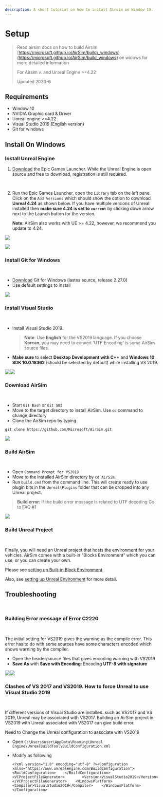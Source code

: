 ```yaml
---
description: A short tutorial on how to install Airsim on Window 10.
---
```


# Setup

> Read airsim docs  on how to build Airsim [https://microsoft.github.io/AirSim/build\_windows](https://microsoft.github.io/AirSim/build_windows) on widows  for more detailed information
>
> For Airsim v. and Unreal Engine &gt;=4.22 
>
> Updated 2020-6

## Requirements

* Window 10
* NVIDIA Graphic card & Driver
* Unreal engine &gt;=4.22
* Visual Studio 2019 \(English version\)
* Git for windows

## Install On Windows <a id="on-windows"></a>

### Install Unreal Engine <a id="install-unreal-engine"></a>

1. ​[Download](https://www.unrealengine.com/download) the Epic Games Launcher. While the Unreal Engine is open source and free to download, registration is still required.

   ​​​‌

2. Run the Epic Games Launcher, open the `Library` tab on the left pane. Click on the `Add Versions` which should show the option to download **Unreal 4.24** as shown below. If you have multiple versions of Unreal installed then **make sure 4.24 is set to** **`current`** by clicking down arrow next to the Launch button for the version.

   **Note**: AirSim also works with UE &gt;= 4.22, however, we recommend you update to 4.24.

![](https://gblobscdn.gitbook.com/assets%2F-MAwtzMy_pbrChIExFtN%2Fsync%2Fb98bb2fcd3c88380c2b3f9da53a85db5f4b4b10f.jpg?alt=media)

​![](https://gblobscdn.gitbook.com/assets%2F-MAwtzMy_pbrChIExFtN%2Fsync%2F0aa9b007473f7411472a76b0360d56c756a9cf38.jpg?alt=media)‌

### Install Git for Windows <a id="install-git-for-windows"></a>

‌

* ​[Download](https://git-scm.com/) Git for Windows \(lastes source, release 2.27.0\)
* Use default settings to install

​![](https://gblobscdn.gitbook.com/assets%2F-MAwtzMy_pbrChIExFtN%2Fsync%2F31be58c30532533eefac7da6ca8e31d795d3b847.jpg?alt=media)‌

### Install Visual Studio <a id="install-visual-studio"></a>

‌

* Install Visual Studio 2019.

  > **Note**: Use **English** for the VS2019 language. If you choose **Korean**, you may need to convert 'UTF Encoding' is some AirSim source files.

* **Make sure** to select **Desktop Development with C++** and **Windows 10 SDK 10.0.18362** \(should be selected by default\) while installing VS 2019.

​![](https://gblobscdn.gitbook.com/assets%2F-MAwtzMy_pbrChIExFtN%2Fsync%2Fca9578365549c3576af3f7f46d325019eb978d5d.jpg?alt=media)​![](https://gblobscdn.gitbook.com/assets%2F-MAwtzMy_pbrChIExFtN%2Fsync%2F2f96a5b58c61231e6399e6b95a7e612c7d99e4bc.jpg?alt=media)‌

### Download AirSim <a id="download-airsim"></a>

‌

* Start `Git Bash` or `Git GUI`
* Move to the target directory to install AirSim. Use `cd` command to change directory
* Clone the AirSim repo by typing

```text
git clone https://github.com/Microsoft/AirSim.git
```

​![](https://gblobscdn.gitbook.com/assets%2F-MAwtzMy_pbrChIExFtN%2Fsync%2F9af9c754644d72b14a9346fcb0c1f3a2491f02df.jpg?alt=media)‌

### Build AirSim <a id="build-airsim"></a>

‌

* Open `Command Prompt for VS2019`
* Move to the installed AirSim directory by `cd AirSim`.
* Run `build.cmd` from the command line. This will create ready to use plugin bits in the `Unreal\Plugins` folder that can be dropped into any Unreal project.

> **Build error**: If the build error message is related to UTF decoding Go to FAQ \#1

​![](https://gblobscdn.gitbook.com/assets%2F-MAwtzMy_pbrChIExFtN%2Fsync%2F03cfbd6fc4a97e718c471a515e6c9549ae524619.jpg?alt=media)‌

### Build Unreal Project <a id="build-unreal-project"></a>

‌

Finally, you will need an Unreal project that hosts the environment for your vehicles. AirSim comes with a built-in "Blocks Environment" which you can use, or you can create your own.‌

Please see [setting up Built-in Block Environment](https://app.gitbook.com/@ykkim/s/wiki/~/drafts/-MEYPohdVfVbg_mME8yG/simulator/airsim/tutorial/tutorial_block).‌

Also, see [setting up Unreal Environment](https://microsoft.github.io/AirSim/unreal_proj/) for more detail.‌

## Troubleshooting <a id="troubleshooting"></a>

‌

### Building Error message of Error C2220 <a id="building-error-message-of-error-c2220"></a>

‌

The initial setting for VS2019 gives the warning as the compile error. This error has to do with some sources have some characters encoded which shows warning by the compiler.‌

* Open the header/source files that gives encoding warning with VS2019
* **Save As** with **Save with Encoding**: Encoding **UTF-8 with signature**

​![](https://gblobscdn.gitbook.com/assets%2F-MAwtzMy_pbrChIExFtN%2Fsync%2F0372e208fbae13123284b0cd92ebffd107b31253.jpg?alt=media)​![](https://gblobscdn.gitbook.com/assets%2F-MAwtzMy_pbrChIExFtN%2Fsync%2Fc8810f140df0e6756949dd99370cf0c9a146d3c8.jpg?alt=media)‌

### Clashes of VS 2017 and VS2019. How to force Unreal to use Visual Studio 2019 <a id="clashes-of-vs-2017-and-vs-2019-how-to-force-unreal-to-use-visual-studio-2019"></a>

‌

If different versions of Visual Studio are installed. such as VS2017 and VS 2019, Unreal may be associated with VS2017. Building an AirSim project in VS2019 with Unreal associated with VS2017 can give build error.‌

Need to Change the Unreal configuration to associate with VS2019‌

* Open `C:\Users$user\AppData\Roaming\Unreal Engine\UnrealBuildTool\BuildConfiguration.xml`
* Modify as following

  ```text
  <?xml version="1.0" encoding="utf-8" ?><Configuration xmlns="https://www.unrealengine.com/BuildConfiguration"><BuildConfiguration>    </BuildConfiguration>    <VCProjectFileGenerator>        <Version>VisualStudio2019</Version>    </VCProjectFileGenerator>​    <WindowsPlatform>        <Compiler>VisualStudio2019</Compiler>    </WindowsPlatform></Configuration>
  ```

​





